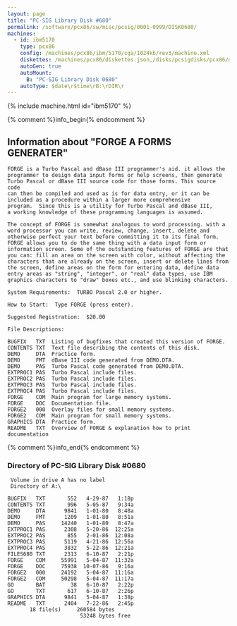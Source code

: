 ```yaml
---
layout: page
title: "PC-SIG Library Disk #680"
permalink: /software/pcx86/sw/misc/pcsig/0001-0999/DISK0680/
machines:
  - id: ibm5170
    type: pcx86
    config: /machines/pcx86/ibm/5170/cga/1024kb/rev3/machine.xml
    diskettes: /machines/pcx86/diskettes.json,/disks/pcsigdisks/pcx86/diskettes.json
    autoGen: true
    autoMount:
      B: "PC-SIG Library Disk 0680"
    autoType: $date\r$time\rB:\rDIR\r
---
```


{% include machine.html id="ibm5170" %}

{% comment %}info_begin{% endcomment %}

## Information about "FORGE A FORMS GENERATER"

    FORGE is a Turbo Pascal and dBase III programmer's aid. it allows the
    programmer to design data input forms or help screens, then generate
    Turbo Pascal or dBase III source code for those forms. This source code
    can then be compiled and used as is for data entry, or it can be
    included as a procedure within a larger more comprehensive
    program.  Since this is a utility for Turbo Pascal and dBase III,
    a working knowledge of these programming languages is assumed.
    
    The concept of FORGE is somewhat analogous to word processing. with a
    word processor you can write, review, change, insert, delete and
    otherwise perfect your text before committing it to its final form.
    FORGE allows you to do the same thing with a data input form or
    information screen. Some of the outstanding features of FORGE are that
    you can: fill an area on the screen with color, without affecting the
    characters that are already on the screen, insert or delete lines from
    the screen, define areas on the form for entering data, define data
    entry areas as "string", "integer", or "real" data types, use IBM
    graphics characters to "draw" boxes etc., and use blinking characters.
    
    System Requirements:  TURBO Pascal 2.0 or higher.
    
    How to Start:  Type FORGE (press enter).
    
    Suggested Registration:  $20.00
    
    File Descriptions:
    
    BUGFIX   TXT  Listing of bugfixes that created this version of FORGE.
    CONTENTS TXT  Text file describing the contents of this disk.
    DEMO     DTA  Practice form.
    DEMO     FMT  dBase III code generated from DEMO.DTA.
    DEMO     PAS  Turbo Pascal code generated from DEMO.DTA.
    EXTPROC1 PAS  Turbo Pascal include files.
    EXTPROC2 PAS  Turbo Pascal include files.
    EXTPROC3 PAS  Turbo Pascal include files.
    EXTPROC4 PAS  Turbo Pascal include files.
    FORGE    COM  Main program for large memory systems.
    FORGE    DOC  Documentation file.
    FORGE2   000  Overlay files for small memory systems.
    FORGE2   COM  Main program for small memory systems.
    GRAPHICS DTA  Practice form.
    README   TXT  Overview of FORGE & explanation how to print documentation
{% comment %}info_end{% endcomment %}


### Directory of PC-SIG Library Disk #0680

     Volume in drive A has no label
     Directory of A:\

    BUGFIX   TXT       552   4-29-87   1:18p
    CONTENTS TXT       996   5-05-87   9:34a
    DEMO     DTA      9841   1-01-80   8:48a
    DEMO     FMT      1209   1-01-80   8:51a
    DEMO     PAS     14240   1-01-80   8:47a
    EXTPROC1 PAS      2308   5-20-86  12:25a
    EXTPROC2 PAS       855   2-01-86  12:08a
    EXTPROC3 PAS      5119   4-21-86  12:56a
    EXTPROC4 PAS      3832   5-22-86  12:21a
    FILES680 TXT      2313   6-10-87   2:21p
    FORGE    COM     55991   5-04-87  11:32a
    FORGE    DOC     75938  10-07-86   9:16a
    FORGE2   000     24192   5-04-87  11:16a
    FORGE2   COM     50298   5-04-87  11:17a
    GO       BAT        38   6-10-87   2:22p
    GO       TXT       617   6-10-87   2:26p
    GRAPHICS DTA      9841   5-04-87   1:38p
    README   TXT      2404   7-22-86   2:45p
           18 file(s)     260584 bytes
                           53248 bytes free
